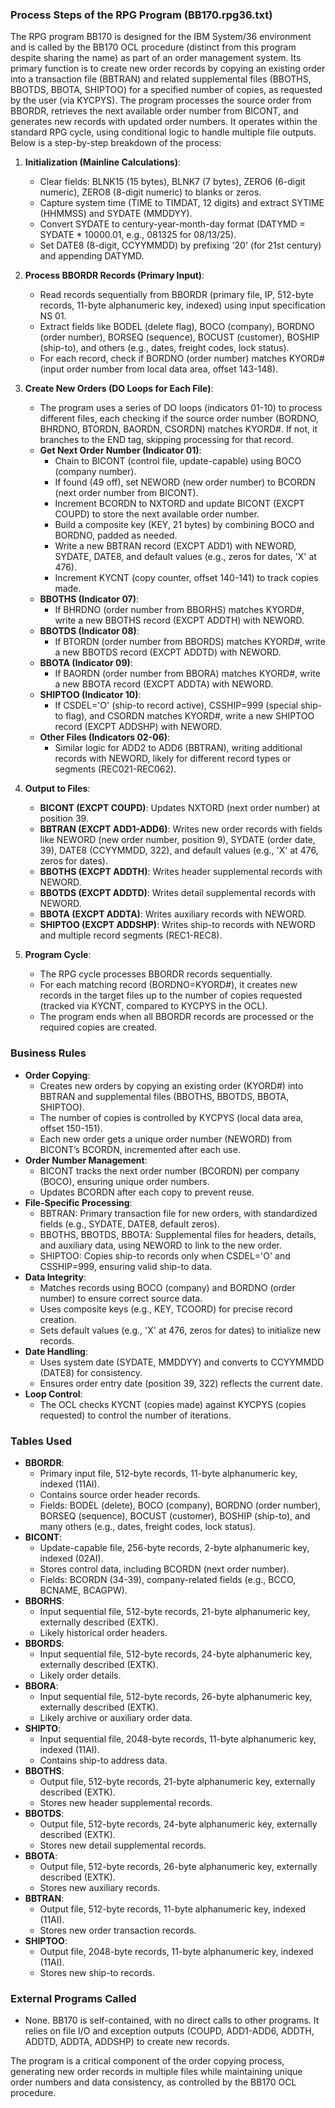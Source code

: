 ### Process Steps of the RPG Program (BB170.rpg36.txt)

The RPG program BB170 is designed for the IBM System/36 environment and is called by the BB170 OCL procedure (distinct from this program despite sharing the name) as part of an order management system. Its primary function is to create new order records by copying an existing order into a transaction file (BBTRAN) and related supplemental files (BBOTHS, BBOTDS, BBOTA, SHIPTOO) for a specified number of copies, as requested by the user (via KYCPYS). The program processes the source order from BBORDR, retrieves the next available order number from BICONT, and generates new records with updated order numbers. It operates within the standard RPG cycle, using conditional logic to handle multiple file outputs. Below is a step-by-step breakdown of the process:

1. **Initialization (Mainline Calculations)**:
   - Clear fields: BLNK15 (15 bytes), BLNK7 (7 bytes), ZERO6 (6-digit numeric), ZERO8 (8-digit numeric) to blanks or zeros.
   - Capture system time (TIME to TIMDAT, 12 digits) and extract SYTIME (HHMMSS) and SYDATE (MMDDYY).
   - Convert SYDATE to century-year-month-day format (DATYMD = SYDATE * 10000.01, e.g., 081325 for 08/13/25).
   - Set DATE8 (8-digit, CCYYMMDD) by prefixing '20' (for 21st century) and appending DATYMD.

2. **Process BBORDR Records (Primary Input)**:
   - Read records sequentially from BBORDR (primary file, IP, 512-byte records, 11-byte alphanumeric key, indexed) using input specification NS 01.
   - Extract fields like BODEL (delete flag), BOCO (company), BORDNO (order number), BORSEQ (sequence), BOCUST (customer), BOSHIP (ship-to), and others (e.g., dates, freight codes, lock status).
   - For each record, check if BORDNO (order number) matches KYORD# (input order number from local data area, offset 143-148).

3. **Create New Orders (DO Loops for Each File)**:
   - The program uses a series of DO loops (indicators 01-10) to process different files, each checking if the source order number (BORDNO, BHRDNO, BTORDN, BAORDN, CSORDN) matches KYORD#. If not, it branches to the END tag, skipping processing for that record.
   - **Get Next Order Number (Indicator 01)**:
     - Chain to BICONT (control file, update-capable) using BOCO (company number).
     - If found (49 off), set NEWORD (new order number) to BCORDN (next order number from BICONT).
     - Increment BCORDN to NXTORD and update BICONT (EXCPT COUPD) to store the next available order number.
     - Build a composite key (KEY, 21 bytes) by combining BOCO and BORDNO, padded as needed.
     - Write a new BBTRAN record (EXCPT ADD1) with NEWORD, SYDATE, DATE8, and default values (e.g., zeros for dates, 'X' at 476).
     - Increment KYCNT (copy counter, offset 140-141) to track copies made.
   - **BBOTHS (Indicator 07)**:
     - If BHRDNO (order number from BBORHS) matches KYORD#, write a new BBOTHS record (EXCPT ADDTH) with NEWORD.
   - **BBOTDS (Indicator 08)**:
     - If BTORDN (order number from BBORDS) matches KYORD#, write a new BBOTDS record (EXCPT ADDTD) with NEWORD.
   - **BBOTA (Indicator 09)**:
     - If BAORDN (order number from BBORA) matches KYORD#, write a new BBOTA record (EXCPT ADDTA) with NEWORD.
   - **SHIPTOO (Indicator 10)**:
     - If CSDEL='O' (ship-to record active), CSSHIP=999 (special ship-to flag), and CSORDN matches KYORD#, write a new SHIPTOO record (EXCPT ADDSHP) with NEWORD.
   - **Other Files (Indicators 02-06)**:
     - Similar logic for ADD2 to ADD6 (BBTRAN), writing additional records with NEWORD, likely for different record types or segments (REC021-REC062).

4. **Output to Files**:
   - **BICONT (EXCPT COUPD)**: Updates NXTORD (next order number) at position 39.
   - **BBTRAN (EXCPT ADD1-ADD6)**: Writes new order records with fields like NEWORD (new order number, position 9), SYDATE (order date, 39), DATE8 (CCYYMMDD, 322), and default values (e.g., 'X' at 476, zeros for dates).
   - **BBOTHS (EXCPT ADDTH)**: Writes header supplemental records with NEWORD.
   - **BBOTDS (EXCPT ADDTD)**: Writes detail supplemental records with NEWORD.
   - **BBOTA (EXCPT ADDTA)**: Writes auxiliary records with NEWORD.
   - **SHIPTOO (EXCPT ADDSHP)**: Writes ship-to records with NEWORD and multiple record segments (REC1-REC8).

5. **Program Cycle**:
   - The RPG cycle processes BBORDR records sequentially.
   - For each matching record (BORDNO=KYORD#), it creates new records in the target files up to the number of copies requested (tracked via KYCNT, compared to KYCPYS in the OCL).
   - The program ends when all BBORDR records are processed or the required copies are created.

### Business Rules

- **Order Copying**:
  - Creates new orders by copying an existing order (KYORD#) into BBTRAN and supplemental files (BBOTHS, BBOTDS, BBOTA, SHIPTOO).
  - The number of copies is controlled by KYCPYS (local data area, offset 150-151).
  - Each new order gets a unique order number (NEWORD) from BICONT’s BCORDN, incremented after each use.
- **Order Number Management**:
  - BICONT tracks the next order number (BCORDN) per company (BOCO), ensuring unique order numbers.
  - Updates BCORDN after each copy to prevent reuse.
- **File-Specific Processing**:
  - BBTRAN: Primary transaction file for new orders, with standardized fields (e.g., SYDATE, DATE8, default zeros).
  - BBOTHS, BBOTDS, BBOTA: Supplemental files for headers, details, and auxiliary data, using NEWORD to link to the new order.
  - SHIPTOO: Copies ship-to records only when CSDEL='O' and CSSHIP=999, ensuring valid ship-to data.
- **Data Integrity**:
  - Matches records using BOCO (company) and BORDNO (order number) to ensure correct source data.
  - Uses composite keys (e.g., KEY, TCOORD) for precise record creation.
  - Sets default values (e.g., 'X' at 476, zeros for dates) to initialize new records.
- **Date Handling**:
  - Uses system date (SYDATE, MMDDYY) and converts to CCYYMMDD (DATE8) for consistency.
  - Ensures order entry date (position 39, 322) reflects the current date.
- **Loop Control**:
  - The OCL checks KYCNT (copies made) against KYCPYS (copies requested) to control the number of iterations.

### Tables Used

- **BBORDR**:
  - Primary input file, 512-byte records, 11-byte alphanumeric key, indexed (11AI).
  - Contains source order header records.
  - Fields: BODEL (delete), BOCO (company), BORDNO (order number), BORSEQ (sequence), BOCUST (customer), BOSHIP (ship-to), and many others (e.g., dates, freight codes, lock status).
- **BICONT**:
  - Update-capable file, 256-byte records, 2-byte alphanumeric key, indexed (02AI).
  - Stores control data, including BCORDN (next order number).
  - Fields: BCORDN (34-39), company-related fields (e.g., BCCO, BCNAME, BCAGPW).
- **BBORHS**:
  - Input sequential file, 512-byte records, 21-byte alphanumeric key, externally described (EXTK).
  - Likely historical order headers.
- **BBORDS**:
  - Input sequential file, 512-byte records, 24-byte alphanumeric key, externally described (EXTK).
  - Likely order details.
- **BBORA**:
  - Input sequential file, 512-byte records, 26-byte alphanumeric key, externally described (EXTK).
  - Likely archive or auxiliary order data.
- **SHIPTO**:
  - Input sequential file, 2048-byte records, 11-byte alphanumeric key, indexed (11AI).
  - Contains ship-to address data.
- **BBOTHS**:
  - Output file, 512-byte records, 21-byte alphanumeric key, externally described (EXTK).
  - Stores new header supplemental records.
- **BBOTDS**:
  - Output file, 512-byte records, 24-byte alphanumeric key, externally described (EXTK).
  - Stores new detail supplemental records.
- **BBOTA**:
  - Output file, 512-byte records, 26-byte alphanumeric key, externally described (EXTK).
  - Stores new auxiliary records.
- **BBTRAN**:
  - Output file, 512-byte records, 11-byte alphanumeric key, indexed (11AI).
  - Stores new order transaction records.
- **SHIPTOO**:
  - Output file, 2048-byte records, 11-byte alphanumeric key, indexed (11AI).
  - Stores new ship-to records.

### External Programs Called

- None. BB170 is self-contained, with no direct calls to other programs. It relies on file I/O and exception outputs (COUPD, ADD1-ADD6, ADDTH, ADDTD, ADDTA, ADDSHP) to create new records.

The program is a critical component of the order copying process, generating new order records in multiple files while maintaining unique order numbers and data consistency, as controlled by the BB170 OCL procedure.